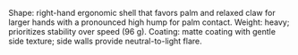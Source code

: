 Shape: right-hand ergonomic shell that favors palm and relaxed claw for larger hands with a pronounced high hump for palm contact.
Weight: heavy; prioritizes stability over speed (96 g).
Coating: matte coating with gentle side texture; side walls provide neutral-to-light flare.
